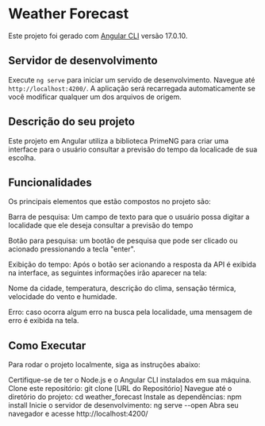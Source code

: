 # Weather Forecast

Este projeto foi gerado com [Angular CLI](https://github.com/angular/angular-cli) versão 17.0.10.

## Servidor de desenvolvimento

Execute `ng serve` para iniciar um servido de desenvolvimento. Navegue até `http://localhost:4200/`. A aplicação será recarregada automaticamente se você modificar qualquer um dos arquivos de origem.

## Descrição do seu projeto

Este projeto em Angular utiliza a biblioteca PrimeNG para criar uma interface para o usuário consultar a previsão do tempo da localicade de sua escolha.

## Funcionalidades

Os principais elementos que estão compostos no projeto são:

Barra de pesquisa: Um campo de texto para que o usuário possa digitar a localidade que ele deseja consultar a previsão do tempo

Botão para pesquisa: um bootão de pesquisa que pode ser clicado ou acionado pressionando a tecla "enter".

Exibição do tempo: Após o botão ser acionando a resposta da API é exibida na interface, as seguintes informações irão aparecer na tela:

Nome da cidade, temperatura, descrição do clima, sensação térmica, velocidade do vento e humidade.

Erro: caso ocorra algum erro na busca pela localidade, uma mensagem de erro é exibida na tela.

## Como Executar

Para rodar o projeto localmente, siga as instruções abaixo:

Certifique-se de ter o Node.js e o Angular CLI instalados em sua máquina.
Clone este repositório: git clone [URL do Repositório]
Navegue até o diretório do projeto: cd weather_forecast
Instale as dependências: npm install
Inicie o servidor de desenvolvimento: ng serve --open
Abra seu navegador e acesse http://localhost:4200/